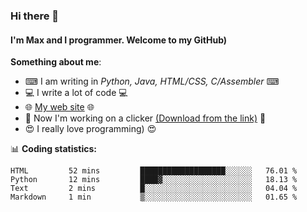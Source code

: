 ### Hi there 👋
#### I'm Max and I programmer. Welcome to my GitHub)

**Something about me**:
- ⌨ I am writing in _Python, Java, HTML/CSS, C/Assembler_ ⌨
- 💻 I write a lot of code 💻
- 🌐 [My web site](https://merive.herokuapp.com/) 🌐
- 🔘 Now I'm working on a clicker [(Download from the link)](https://merive.herokuapp.com/press1mtimes) 🔘
- 😍 I really love programming) 😍

📊 **Coding statistics:**
<!--START_SECTION:waka-->
```text
HTML         52 mins         ███████████████████░░░░░░   76.01 % 
Python       12 mins         ████▓░░░░░░░░░░░░░░░░░░░░   18.13 % 
Text         2 mins          █░░░░░░░░░░░░░░░░░░░░░░░░   04.04 % 
Markdown     1 min           ▒░░░░░░░░░░░░░░░░░░░░░░░░   01.65 % 
```
<!--END_SECTION:waka-->
